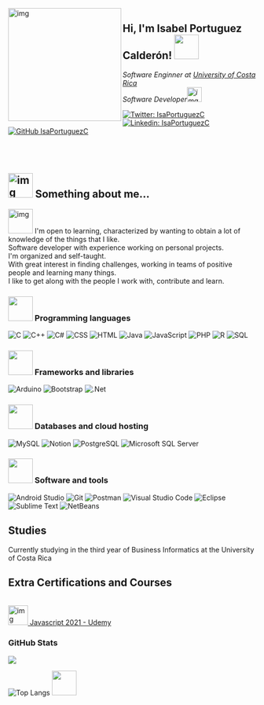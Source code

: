<img align='left' src="https://user-images.githubusercontent.com/39344285/148106818-581411e3-9376-4bb1-b28d-96bd3aef6de5.png" width="230" alt="img">
<h2> Hi, I'm Isabel Portuguez Calderón! <img src="https://media.giphy.com/media/oz45ELYgMoYVsZqmor/giphy.gif" width="50"></h2>
<p><em>Software Enginner at <a href="http://www.ucr.ac.cr">University of Costa Rica</a></br>Software Developer<img src="https://media.giphy.com/media/WUlplcMpOCEmTGBtBW/giphy.gif" width="30" alt="img"> </em></p>

[![Twitter: IsaPortuguezC](https://img.shields.io/twitter/follow/IsaPortuguezC?style=social)](https://twitter.com/IsaPortuguezC)
[![Linkedin: IsaPortuguezC](https://img.shields.io/badge/-IsaPortuguezC-blue?style=flat-square&logo=Linkedin&logoColor=white&link=https://www.linkedin.com/in/isabel-portuguez-calderón/)](https://www.linkedin.com/in/isabel-portuguez-calder%C3%B3n-142b4b229/)
[![GitHub IsaPortuguezC](https://img.shields.io/github/followers/IsaPortuguez?label=follow&style=social)](https://github.com/IsaPortuguez)</br></br>

</br>

## <img src="https://media.giphy.com/media/RLnxba0kpSxHgconH1/giphy.gif" width="50" alt="img"> Something about me...

<img src="https://media.giphy.com/media/VgCDAzcKvsR6OM0uWg/giphy.gif" width="50" alt="img"> I'm open to learning, characterized by wanting to obtain a lot of knowledge of the things that I like.</br> 
Software developer with experience working on personal projects.</br>
I'm organized and self-taught.</br>
With great interest in finding challenges, working in teams of positive people and learning many things.</br>
I like to get along with the people I work with, contribute and learn. 

### <img src="https://media.giphy.com/media/j0HjChGV0J44KrrlGv/giphy.gif" width="50"> Programming languages

<p>
    <img alt="C" src="https://custom-icon-badges.herokuapp.com/badge/C-03599C.svg?logo=c-in-hexagon&logoColor=white" alt="img">
    <img alt="C++" src="https://custom-icon-badges.herokuapp.com/badge/C++-9C033A.svg?logo=cpp2&logoColor=white" alt="img">
    <img alt="C#" src="https://custom-icon-badges.herokuapp.com/badge/C%23-68217A.svg?logo=cs2&logoColor=white" alt="img">
    <img alt="CSS" src="https://img.shields.io/badge/CSS-1572B6.svg?logo=css3&logoColor=white" alt="img">
    <img alt="HTML" src="https://img.shields.io/badge/HTML-E34F26.svg?logo=html5&logoColor=white" alt="img">
    <img alt="Java" src="https://img.shields.io/badge/Java-007396.svg?logo=java&logoColor=white" alt="img">
    <img alt="JavaScript" src="https://img.shields.io/badge/JavaScript-F7DF1E.svg?logo=javascript&logoColor=black" alt="img">
    <img alt="PHP" src="https://img.shields.io/badge/PHP-777BB4.svg?logo=php&logoColor=white" alt="img">
    <img alt="R" src="https://img.shields.io/badge/R-276DC3.svg?logo=r&logoColor=white" alt="img">
    <img alt="SQL" src="https://custom-icon-badges.herokuapp.com/badge/SQL-025E8C.svg?logo=database&logoColor=white" alt="img">
</p>

### <img src="https://media.giphy.com/media/mGcNjsfWAjY5AEZNw6/giphy.gif" width="50"> Frameworks and libraries

<p>
    <img alt="Arduino" src="https://img.shields.io/badge/-Arduino-00979D?logo=Arduino&logoColor=white" alt="img">
    <img alt="Bootstrap" src="https://img.shields.io/badge/Bootstrap-7952B3.svg?logo=bootstrap&logoColor=white" alt="img">
    <img alt=".Net" src="https://img.shields.io/badge/.NET-5C2D91?logo=.net&logoColor=white" alt="img">
</p>

### <img src="https://media.giphy.com/media/cKc0u9hyvZEOjD8V08/giphy.gif" width="50"> Databases and cloud hosting

<p>
    <img alt="MySQL" src="https://img.shields.io/badge/MySQL-00f.svg?logo=mysql&logoColor=white" alt="img">
    <img alt="Notion" src="https://img.shields.io/badge/Notion-010101.svg?logo=notion&logoColor=white" alt="img">
    <img alt="PostgreSQL" src ="https://img.shields.io/badge/PostgreSQL-316192.svg?logo=postgresql&logoColor=white" alt="img">
    <img alt="Microsoft SQL Server" src ="https://img.shields.io/badge/Microsoft%20SQL%20Server-E60501.svg?logo=microsoftsqlserver&logoColor=white" alt="img">
</p>

### <img src="https://media.giphy.com/media/EdkAMlwa8n5eRY5tK4/giphy.gif" width="50"> Software and tools

<p>
    <img alt="Android Studio" src="https://img.shields.io/badge/Android%20Studio-008678.svg?logo=android-studio&logoColor=white" alt="img">
    <img alt="Git" src="https://img.shields.io/badge/Git-F05033.svg?logo=git&logoColor=white" alt="img">
    <img alt="Postman" src="https://img.shields.io/badge/Postman-FF6C37?logo=postman&logoColor=white" alt="img">
    <img alt="Visual Studio Code" src="https://img.shields.io/badge/Visual%20Studio%20Code-0078d7.svg?logo=visual-studio-code&logoColor=white" alt="img">
    <img alt="Eclipse" src="https://img.shields.io/badge/Eclipse-2C2255.svg?logo=eclipse&logoColor=white" alt="img">
    <img alt="Sublime Text" src="https://img.shields.io/badge/Sublime%20Text-FF9800.svg?logo=sublimetext&logoColor=white" alt="img">
    <img alt="NetBeans" src="https://img.shields.io/badge/NetBeans-1B6AC6.svg?logo=netbeans&logoColor=white" alt="img">
</p>

## Studies
Currently studying in the third year of Business Informatics at the University of Costa Rica

## Extra Certifications and Courses
</br>
<a href='https://www.udemy.com/certificate/UC-9700ff50-253c-4723-a92c-885b9c20471e/' target='_blank'>
   <img src="https://media.giphy.com/media/fRg1SwUD8Nr0EWI75x/giphy.gif" width="40" alt="img">
   Javascript 2021 - Udemy
</a></br>

<h3 align="left">GitHub Stats</h3> <a href="">
  <img align="centre" src="https://github-readme-stats.vercel.app/api?username=IsaPortuguez&count_private=true&include_all_commits=true&show_icons=true&theme=material-palenight" />
<a />
     
![Top Langs](https://github-readme-stats.vercel.app/api/top-langs/?username=IsaPortuguez&layout=compact&theme=material-palenight) 
<img src="https://media.giphy.com/media/ZecG55EwJGxkXWRgbp/giphy.gif" width="50"> 
